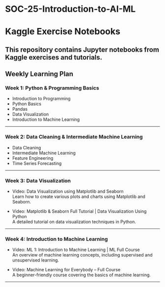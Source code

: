 # SOC-25-Introduction-to-AI-ML
# Kaggle Exercise Notebooks

This repository contains Jupyter notebooks from Kaggle exercises and tutorials.  
---

##  Weekly Learning Plan

### Week 1: Python & Programming Basics
- Introduction to Programming
- Python Basics
- Pandas
- Data Visualization
- Introduction to Machine Learning

---

### Week 2: Data Cleaning & Intermediate Machine Learning
- Data Cleaning
- Intermediate Machine Learning
- Feature Engineering
- Time Series Forecasting

---

### Week 3: Data Visualization
- Video: Data Visualization using Matplotlib and Seaborn  
  Learn how to create various plots and charts using Matplotlib and Seaborn.

- Video: Matplotlib & Seaborn Full Tutorial | Data Visualization Using Python  
  A detailed tutorial on data visualization techniques in Python.

---

### Week 4: Introduction to Machine Learning
- Video: ML 1: Introduction to Machine Learning | ML Full Course  
  An overview of machine learning concepts, including supervised and unsupervised learning.

- Video: Machine Learning for Everybody – Full Course  
  A beginner-friendly course covering the basics of machine learning.

---


